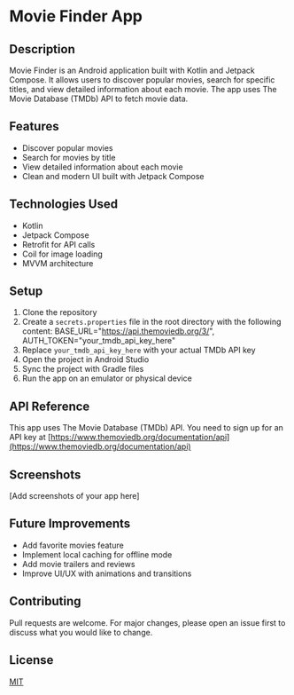 # Movie Finder App

## Description
Movie Finder is an Android application built with Kotlin and Jetpack Compose. It allows users to discover popular movies, search for specific titles, and view detailed information about each movie. The app uses The Movie Database (TMDb) API to fetch movie data.

## Features
- Discover popular movies
- Search for movies by title
- View detailed information about each movie
- Clean and modern UI built with Jetpack Compose

## Technologies Used
- Kotlin
- Jetpack Compose
- Retrofit for API calls
- Coil for image loading
- MVVM architecture

## Setup
1. Clone the repository
2. Create a `secrets.properties` file in the root directory with the following content: BASE_URL="https://api.themoviedb.org/3/", AUTH_TOKEN="your_tmdb_api_key_here"
3. Replace `your_tmdb_api_key_here` with your actual TMDb API key
4. Open the project in Android Studio
5. Sync the project with Gradle files
6. Run the app on an emulator or physical device

## API Reference
This app uses The Movie Database (TMDb) API. You need to sign up for an API key at [https://www.themoviedb.org/documentation/api](https://www.themoviedb.org/documentation/api)

## Screenshots
[Add screenshots of your app here]

## Future Improvements
- Add favorite movies feature
- Implement local caching for offline mode
- Add movie trailers and reviews
- Improve UI/UX with animations and transitions

## Contributing
Pull requests are welcome. For major changes, please open an issue first to discuss what you would like to change.

## License
[MIT](https://choosealicense.com/licenses/mit/)